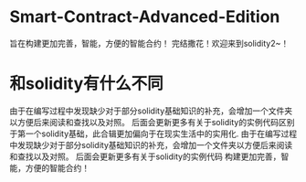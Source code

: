 # Smart-Contract-Advanced-Edition
旨在构建更加完善，智能，方便的智能合约！
完结撒花！欢迎来到solidity2~！

# 和solidity有什么不同
由于在编写过程中发现缺少对于部分solidity基础知识的补充，会增加一个文件夹以方便后来阅读和查找以及对照。
后面会更新更多有关于solidity的实例代码区别于第一个solidity基础，此合辑更加偏向于在现实生活中的实用化.
由于在编写过程中发现缺少对于部分solidity基础知识的补充，会增加一个文件夹以方便后来阅读和查找以及对照。
后面会更新更多有关于solidity的实例代码
构建更加完善，智能，方便的智能合约！

